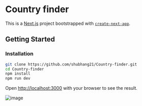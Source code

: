 # Country finder

This is a [Next.js](https://nextjs.org/) project bootstrapped with [`create-next-app`](https://github.com/vercel/next.js/tree/canary/packages/create-next-app).

## Getting Started

### Installation

```bash
git clone https://github.com/shubhang21/Country-finder.git
cd Country-finder
npm install
npm run dev
```

Open [http://localhost:3000](http://localhost:3000) with your browser to see the result.

![image](https://user-images.githubusercontent.com/62418957/120961410-6ab3b880-c77b-11eb-9443-7c7cacfaec68.png)
